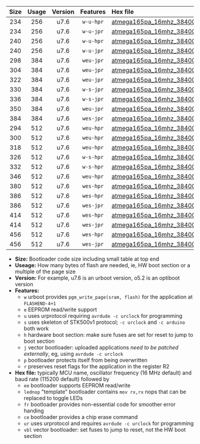 |Size|Usage|Version|Features|Hex file|
|:-:|:-:|:-:|:-:|:--|
|234|256|u7.6|`w-u-hpr`|[atmega165pa_16mhz_38400bps_ur.hex](https://raw.githubusercontent.com/stefanrueger/urboot/main//atmega165pa_16mhz_38400bps_ur.hex)|
|234|256|u7.6|`w-u-jpr`|[atmega165pa_16mhz_38400bps_ur_vbl.hex](https://raw.githubusercontent.com/stefanrueger/urboot/main//atmega165pa_16mhz_38400bps_ur_vbl.hex)|
|240|256|u7.6|`w-u-hpr`|[atmega165pa_16mhz_38400bps_lednop_ur.hex](https://raw.githubusercontent.com/stefanrueger/urboot/main//atmega165pa_16mhz_38400bps_lednop_ur.hex)|
|240|256|u7.6|`w-u-jpr`|[atmega165pa_16mhz_38400bps_lednop_ur_vbl.hex](https://raw.githubusercontent.com/stefanrueger/urboot/main//atmega165pa_16mhz_38400bps_lednop_ur_vbl.hex)|
|298|384|u7.6|`weu-jpr`|[atmega165pa_16mhz_38400bps_ee_ur_vbl.hex](https://raw.githubusercontent.com/stefanrueger/urboot/main//atmega165pa_16mhz_38400bps_ee_ur_vbl.hex)|
|304|384|u7.6|`weu-jpr`|[atmega165pa_16mhz_38400bps_ee_lednop_ur_vbl.hex](https://raw.githubusercontent.com/stefanrueger/urboot/main//atmega165pa_16mhz_38400bps_ee_lednop_ur_vbl.hex)|
|322|384|u7.6|`weu-jpr`|[atmega165pa_16mhz_38400bps_ee_lednop_fr_ur_vbl.hex](https://raw.githubusercontent.com/stefanrueger/urboot/main//atmega165pa_16mhz_38400bps_ee_lednop_fr_ur_vbl.hex)|
|330|384|u7.6|`w-s-jpr`|[atmega165pa_16mhz_38400bps_vbl.hex](https://raw.githubusercontent.com/stefanrueger/urboot/main//atmega165pa_16mhz_38400bps_vbl.hex)|
|336|384|u7.6|`w-s-jpr`|[atmega165pa_16mhz_38400bps_lednop_vbl.hex](https://raw.githubusercontent.com/stefanrueger/urboot/main//atmega165pa_16mhz_38400bps_lednop_vbl.hex)|
|350|384|u7.6|`weu-jpr`|[atmega165pa_16mhz_38400bps_ee_lednop_fr_ce_ur_vbl.hex](https://raw.githubusercontent.com/stefanrueger/urboot/main//atmega165pa_16mhz_38400bps_ee_lednop_fr_ce_ur_vbl.hex)|
|384|384|u7.6|`wes-jpr`|[atmega165pa_16mhz_38400bps_ee_vbl.hex](https://raw.githubusercontent.com/stefanrueger/urboot/main//atmega165pa_16mhz_38400bps_ee_vbl.hex)|
|294|512|u7.6|`weu-hpr`|[atmega165pa_16mhz_38400bps_ee_ur.hex](https://raw.githubusercontent.com/stefanrueger/urboot/main//atmega165pa_16mhz_38400bps_ee_ur.hex)|
|300|512|u7.6|`weu-hpr`|[atmega165pa_16mhz_38400bps_ee_lednop_ur.hex](https://raw.githubusercontent.com/stefanrueger/urboot/main//atmega165pa_16mhz_38400bps_ee_lednop_ur.hex)|
|318|512|u7.6|`weu-hpr`|[atmega165pa_16mhz_38400bps_ee_lednop_fr_ur.hex](https://raw.githubusercontent.com/stefanrueger/urboot/main//atmega165pa_16mhz_38400bps_ee_lednop_fr_ur.hex)|
|326|512|u7.6|`w-s-hpr`|[atmega165pa_16mhz_38400bps.hex](https://raw.githubusercontent.com/stefanrueger/urboot/main//atmega165pa_16mhz_38400bps.hex)|
|332|512|u7.6|`w-s-hpr`|[atmega165pa_16mhz_38400bps_lednop.hex](https://raw.githubusercontent.com/stefanrueger/urboot/main//atmega165pa_16mhz_38400bps_lednop.hex)|
|346|512|u7.6|`weu-hpr`|[atmega165pa_16mhz_38400bps_ee_lednop_fr_ce_ur.hex](https://raw.githubusercontent.com/stefanrueger/urboot/main//atmega165pa_16mhz_38400bps_ee_lednop_fr_ce_ur.hex)|
|380|512|u7.6|`wes-hpr`|[atmega165pa_16mhz_38400bps_ee.hex](https://raw.githubusercontent.com/stefanrueger/urboot/main//atmega165pa_16mhz_38400bps_ee.hex)|
|386|512|u7.6|`wes-hpr`|[atmega165pa_16mhz_38400bps_ee_lednop.hex](https://raw.githubusercontent.com/stefanrueger/urboot/main//atmega165pa_16mhz_38400bps_ee_lednop.hex)|
|386|512|u7.6|`wes-jpr`|[atmega165pa_16mhz_38400bps_ee_lednop_vbl.hex](https://raw.githubusercontent.com/stefanrueger/urboot/main//atmega165pa_16mhz_38400bps_ee_lednop_vbl.hex)|
|414|512|u7.6|`wes-hpr`|[atmega165pa_16mhz_38400bps_ee_lednop_fr.hex](https://raw.githubusercontent.com/stefanrueger/urboot/main//atmega165pa_16mhz_38400bps_ee_lednop_fr.hex)|
|414|512|u7.6|`wes-jpr`|[atmega165pa_16mhz_38400bps_ee_lednop_fr_vbl.hex](https://raw.githubusercontent.com/stefanrueger/urboot/main//atmega165pa_16mhz_38400bps_ee_lednop_fr_vbl.hex)|
|456|512|u7.6|`wes-hpr`|[atmega165pa_16mhz_38400bps_ee_lednop_fr_ce.hex](https://raw.githubusercontent.com/stefanrueger/urboot/main//atmega165pa_16mhz_38400bps_ee_lednop_fr_ce.hex)|
|456|512|u7.6|`wes-jpr`|[atmega165pa_16mhz_38400bps_ee_lednop_fr_ce_vbl.hex](https://raw.githubusercontent.com/stefanrueger/urboot/main//atmega165pa_16mhz_38400bps_ee_lednop_fr_ce_vbl.hex)|

- **Size:** Bootloader code size including small table at top end
- **Useage:** How many bytes of flash are needed, ie, HW boot section or a multiple of the page size
- **Version:** For example, u7.6 is an urboot version, o5.2 is an optiboot version
- **Features:**
  + `w` urboot provides `pgm_write_page(sram, flash)` for the application at `FLASHEND-4+1`
  + `e` EEPROM read/write support
  + `u` uses urprotocol requiring `avrdude -c urclock` for programming
  + `s` uses skeleton of STK500v1 protocol; `-c urclock` and `-c arduino` both work
  + `h` hardware boot section: make sure fuses are set for reset to jump to boot section
  + `j` vector bootloader: uploaded applications *need to be patched externally*, eg, using `avrdude -c urclock`
  + `p` bootloader protects itself from being overwritten
  + `r` preserves reset flags for the application in the register R2
- **Hex file:** typically MCU name, oscillator frequency (16 MHz default) and baud rate (115200 default) followed by
  + `ee` bootloader supports EEPROM read/write
  + `lednop` "template" bootloader contains `mov rx,rx` nops that can be replaced to toggle LEDs
  + `fr` bootloader provides non-essential code for smoother error handing
  + `ce` bootloader provides a chip erase command
  + `ur` uses urprotocol and requires `avrdude -c urclock` for programming
  + `vbl` vector bootloader: set fuses to jump to reset, not the HW boot section
